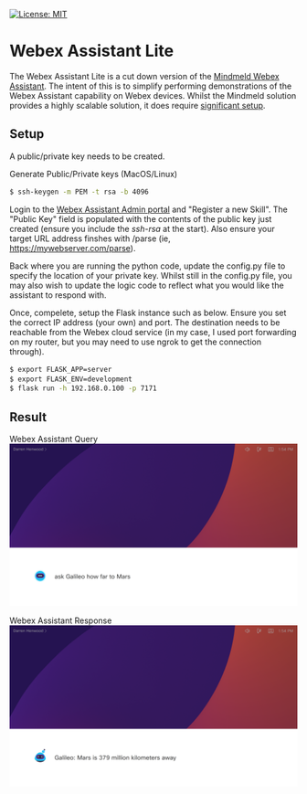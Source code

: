 [![License: MIT](https://img.shields.io/badge/License-MIT-green.svg)](https://opensource.org/licenses/MIT)
# Webex Assistant Lite
The Webex Assistant Lite is a cut down version of the [Mindmeld Webex Assistant](https://github.com/cisco/webex-assistant-sdk). The intent of this is to simplify performing demonstrations of the Webex Assistant capability on Webex devices. Whilst the Mindmeld solution provides a highly scalable solution, it does require [significant setup](https://skills-admin.intelligence.webex.com/walkthrough).

## Setup
A public/private key needs to be created. 

Generate Public/Private keys (MacOS/Linux)
```sh
$ ssh-keygen -m PEM -t rsa -b 4096
```

Login to the [Webex Assistant Admin portal](https://skills-admin.intelligence.webex.com/admin) and "Register a new Skill". The "Public Key" field is populated with the contents of the public key just created (ensure you include the _ssh-rsa_ at the start). Also ensure your target URL address finshes with /parse (ie, https://mywebserver.com/parse).

Back where you are running the python code, update the config.py file to specify the location of your private key. Whilst still in the config.py file, you may also wish to update the logic code to reflect what you would like the assistant to respond with.

Once, compelete, setup the Flask instance such as below. Ensure you set the correct IP address (your own) and port. The destination needs to be reachable from the Webex cloud service (in my case, I used port forwarding on my router, but you may need to use ngrok to get the connection through).
```sh
$ export FLASK_APP=server
$ export FLASK_ENV=development
$ flask run -h 192.168.0.100 -p 7171
```

## Result
Webex Assistant Query
![Webex Assistant Query](https://github.com/dhenwood/Webex-Assistant-Lite/blob/main/webexAssistantQuery.png)

Webex Assistant Response
![Webex Assistant Response](https://github.com/dhenwood/Webex-Assistant-Lite/blob/main/webexAssitantResponse.png)

